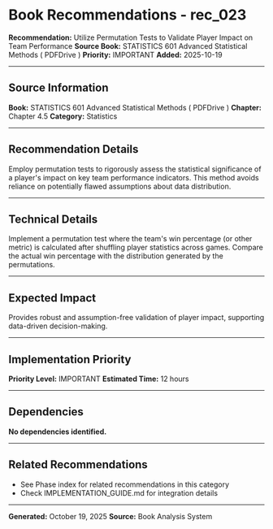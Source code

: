 # Book Recommendations - rec_023

**Recommendation:** Utilize Permutation Tests to Validate Player Impact on Team Performance
**Source Book:** STATISTICS 601 Advanced Statistical Methods ( PDFDrive )
**Priority:** IMPORTANT
**Added:** 2025-10-19

---

## Source Information

**Book:** STATISTICS 601 Advanced Statistical Methods ( PDFDrive )
**Chapter:** Chapter 4.5
**Category:** Statistics

---

## Recommendation Details

Employ permutation tests to rigorously assess the statistical significance of a player's impact on key team performance indicators. This method avoids reliance on potentially flawed assumptions about data distribution.

---

## Technical Details

Implement a permutation test where the team's win percentage (or other metric) is calculated after shuffling player statistics across games. Compare the actual win percentage with the distribution generated by the permutations.

---

## Expected Impact

Provides robust and assumption-free validation of player impact, supporting data-driven decision-making.

---

## Implementation Priority

**Priority Level:** IMPORTANT
**Estimated Time:** 12 hours

---

## Dependencies

**No dependencies identified.**

---

## Related Recommendations

- See Phase index for related recommendations in this category
- Check IMPLEMENTATION_GUIDE.md for integration details

---

**Generated:** October 19, 2025
**Source:** Book Analysis System
